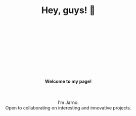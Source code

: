 <div>

  <h1 align="center">Hey, guys! 👋</h1>

  <h4 align="center" style="margin-top: 200px;">Welcome to my page!</h4>

  &nbsp;
  <p align="center">I'm Jarno. <br/> Open to collaborating on interesting and innovative projects.
  </p>


</div>
